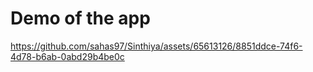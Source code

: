 <h1>Demo of the app</h1>

https://github.com/sahas97/Sinthiya/assets/65613126/8851ddce-74f6-4d78-b6ab-0abd29b4be0c

